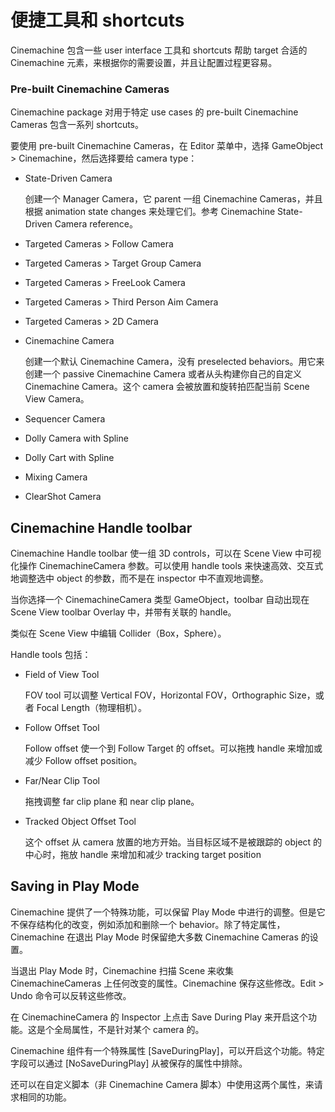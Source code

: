 # 便捷工具和 shortcuts

Cinemachine 包含一些 user interface 工具和 shortcuts 帮助 target 合适的 Cinemachine 元素，来根据你的需要设置，并且让配置过程更容易。

### Pre-built Cinemachine Cameras

Cinemachine package 对用于特定 use cases 的 pre-built Cinemachine Cameras 包含一系列 shortcuts。

要使用 pre-built Cinemachine Cameras，在 Editor 菜单中，选择 GameObject > Cinemachine，然后选择要给 camera type：

- State-Driven Camera

  创建一个 Manager Camera，它 parent 一组 Cinemachine Cameras，并且根据 animation state changes 来处理它们。参考 Cinemachine State-Driven Camera reference。

- Targeted Cameras > Follow Camera
- Targeted Cameras > Target Group Camera
- Targeted Cameras > FreeLook Camera
- Targeted Cameras > Third Person Aim Camera
- Targeted Cameras > 2D Camera
- Cinemachine Camera

  创建一个默认 Cinemachine Camera，没有 preselected behaviors。用它来创建一个 passive Cinemachine Camera 或者从头构建你自己的自定义 Cinemachine Camera。这个 camera 会被放置和旋转拍匹配当前 Scene View Camera。

- Sequencer Camera
- Dolly Camera with Spline
- Dolly Cart with Spline
- Mixing Camera
- ClearShot Camera

## Cinemachine Handle toolbar

Cinemachine Handle toolbar 使一组 3D controls，可以在 Scene View 中可视化操作 CinemachineCamera 参数。可以使用 handle tools 来快速高效、交互式地调整选中 object 的参数，而不是在 inspector 中不直观地调整。

当你选择一个 CinemachineCamera 类型 GameObject，toolbar 自动出现在 Scene View toolbar Overlay 中，并带有关联的 handle。

类似在 Scene View 中编辑 Collider（Box，Sphere）。

Handle tools 包括：

- Field of View Tool

  FOV tool 可以调整 Vertical FOV，Horizontal FOV，Orthographic Size，或者 Focal Length（物理相机）。

- Follow Offset Tool

  Follow offset 使一个到 Follow Target 的 offset。可以拖拽 handle 来增加或减少 Follow offset position。

- Far/Near Clip Tool

  拖拽调整 far clip plane 和 near clip plane。

- Tracked Object Offset Tool

  这个 offset 从 camera 放置的地方开始。当目标区域不是被跟踪的 object 的中心时，拖放 handle 来增加和减少 tracking target position

## Saving in Play Mode

Cinemachine 提供了一个特殊功能，可以保留 Play Mode 中进行的调整。但是它不保存结构化的改变，例如添加和删除一个 behavior。除了特定属性，Cinemachine 在退出 Play Mode 时保留绝大多数 Cinemachine Cameras 的设置。

当退出 Play Mode 时，Cinemachine 扫描 Scene 来收集 CinemachineCameras 上任何改变的属性。Cinemachine 保存这些修改。Edit > Undo 命令可以反转这些修改。

在 CinemachineCamera 的 Inspector 上点击 Save During Play 来开启这个功能。这是个全局属性，不是针对某个 camera 的。

Cinemachine 组件有一个特殊属性 \[SaveDuringPlay\]，可以开启这个功能。特定字段可以通过 \[NoSaveDuringPlay\] 从被保存的属性中排除。

还可以在自定义脚本（非 Cinemachine Camera 脚本）中使用这两个属性，来请求相同的功能。
